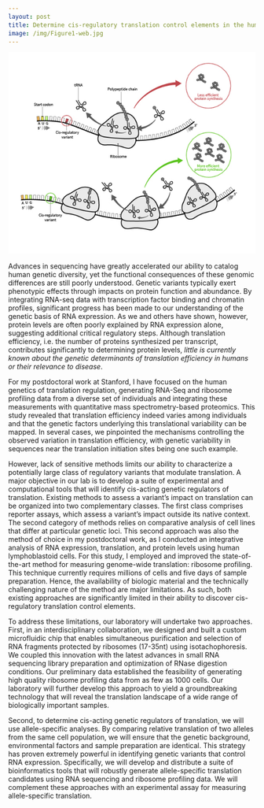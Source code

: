 ```yaml
---
layout: post
title: Determine cis-regulatory translation control elements in the human genome
image: /img/Figure1-web.jpg
---
```


![Variants](/img/Figure1-web.jpg)  

Advances in sequencing have greatly accelerated our ability to catalog human genetic diversity, yet the functional consequences of these genomic differences are still poorly understood. Genetic variants typically exert phenotypic effects through impacts on protein function and abundance. By integrating RNA-seq data with transcription factor binding and chromatin profiles, significant progress has been made to our understanding of the genetic basis of RNA expression. As we and others have shown, however, protein levels are often poorly explained by RNA expression alone, suggesting additional critical regulatory steps. Although translation efficiency, i.e. the number of proteins synthesized per transcript, contributes significantly to determining protein levels, *little is currently known about the genetic determinants of translation efficiency in humans or their relevance to disease*.  

For my postdoctoral work at Stanford, I have focused on the human genetics of translation regulation, generating RNA-Seq and ribosome profiling data from a diverse set of individuals and integrating these measurements with quantitative mass spectrometry-based proteomics. This study revealed that translation efficiency indeed varies among individuals and that the genetic factors underlying this translational variability can be mapped. In several cases, we pinpointed the mechanisms controlling the observed variation in translation efficiency, with genetic variability in sequences near the translation initiation sites being one such example.  

However, lack of sensitive methods limits our ability to characterize a potentially large class of regulatory variants that modulate translation. A major objective in our lab is to develop a suite of experimental and computational tools that will identify cis-acting genetic regulators of translation. Existing methods to assess a variant’s impact on translation can be organized into two complementary classes. The first class comprises reporter assays, which assess a variant’s impact outside its native context. The second category of methods relies on comparative analysis of cell lines that differ at particular genetic loci. This second approach was also the method of choice in my postdoctoral work, as I conducted an integrative analysis of RNA expression, translation, and protein levels using human lymphoblastoid cells. For this study, I employed and improved the state-of-the-art method for measuring genome-wide translation: ribosome profiling. This technique currently requires millions of cells and five days of sample preparation. Hence, the availability of biologic material and the technically challenging nature of the method are major limitations. As such, both existing approaches are significantly limited in their ability to discover cis-regulatory translation control elements.  

To address these limitations, our laboratory will undertake two approaches. First, in an interdisciplinary collaboration, we designed and built a custom microfluidic chip that enables simultaneous purification and selection of RNA fragments protected by ribosomes (17-35nt) using isotachophoresis. We coupled this innovation with the latest advances in small RNA sequencing library preparation and optimization of RNase digestion conditions.  Our preliminary data established the feasibility of generating high quality ribosome profiling data from as few as 1000 cells. Our laboratory will further develop this approach to yield a groundbreaking technology that will reveal the translation landscape of a wide range of biologically important samples.  

Second, to determine cis-acting genetic regulators of translation, we will use allele-specific analyses. By comparing relative translation of two alleles from the same cell population, we will ensure that the genetic background, environmental factors and sample preparation are identical. This strategy has proven extremely powerful in identifying genetic variants that control RNA expression. Specifically, we will develop and distribute a suite of bioinformatics tools that will robustly generate allele-specific translation candidates using RNA sequencing and ribosome profiling data. We will complement these approaches with an experimental assay for measuring allele-specific translation.

